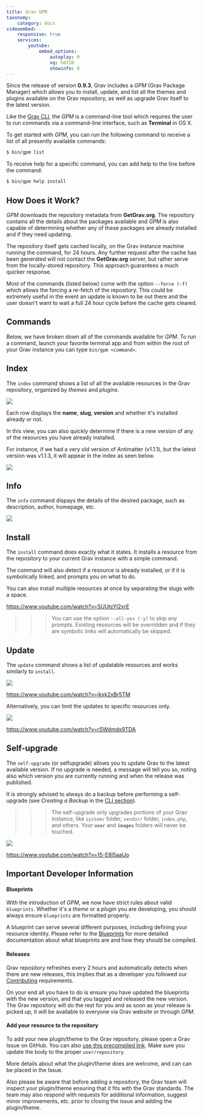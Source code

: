 ```yaml
---
title: Grav GPM
taxonomy:
    category: docs
videoembed:
    responsive: true
    services:
        youtube:
            embed_options:
                autoplay: 0
                vq: hd720
                showinfo: 0
---
```


Since the release of version **0.9.3**, Grav includes a _GPM_ (Grav Package Manager) which allows you to install, update, and list all the themes and plugins available on the Grav repository, as well as upgrade Grav itself to the latest version.

Like the [Grav CLI][grav-cli], the _GPM_ is a command-line tool which requires the user to run commands via a command-line interface, such as **Terminal** in OS X.

To get started with _GPM_, you can run the following command to receive a list of all presently available commands:

```bash
$ bin/gpm list
```

To receive help for a specific command, you can add help to the line before the command:

```bash
$ bin/gpm help install
```

## How Does it Work?

_GPM_ downloads the repository metadata from **GetGrav.org**. The repository contains all the details about the packages available and _GPM_ is also capable of determining whether any of these packages are already installed and if they need updating.

The repository itself gets cached locally, on the Grav instance machine running the command, for 24 hours. Any further request after the cache has been generated will not contact the **GetGrav.org** server, but rather serve from the locally-stored repository. This approach guarantees a much quicker response.

Most of the commands (listed below) come with the option `--force (-f)` which allows the forcing a re-fetch of the repository. This could be extremely useful in the event an update is known to be out there and the user doesn't want to wait a full 24 hour cycle before the cache gets cleared.

## Commands

Below, we have broken down all of the commands available for _GPM_. To run a command, launch your favorite terminal app and from within the root of your Grav instance you can type `bin/gpm <command>`.

## Index

The `index` command shows a list of all the available resources in the Grav repository, organized by _themes_ and _plugins_.

![](index.jpg)

Each row displays the **name**, **slug**, **version** and whether it's installed already or not.

In this view, you can also quickly determine if there is a new version of any of the resources you have already installed.

For instance, if we had a very old version of Antimatter (v1.1.1), but the latest version was v1.1.3, it will appear in the index as seen below.

![](index-outdated.jpg)

## Info

The `info` command dispays the details of the desired package, such as description, author, homepage, etc.

![](info.jpg)

## Install

The `install` command does exactly what it states. It installs a resource from the repository to your current Grav instance with a simple command.

The command will also detect if a resource is already installed, or if it is symbolically linked, and prompts you on what to do.

You can also install multiple resources at once by separating the slugs with a space.

https://www.youtube.com/watch?v=SUUtcYl2xrE

>>> You can use the option `--all-yes (-y)` to skip any prompts. Existing resources will be overridden and if they are symbolic links will automatically be skipped.

## Update

The `update` command shows a list of updatable resources and works similarly to `install`.

![](update.jpg)

https://www.youtube.com/watch?v=jkxk2xBr5TM

Alternatively, you can limit the updates to specific resources only.

![](update-limit.jpg)

https://www.youtube.com/watch?v=rSWdmdx9TDA

## Self-upgrade

The `self-upgrade` (or selfupgrade) allows you to update Grav to the latest available version. If no upgrade is needed, a message will tell you so, noting also which version you are currently running and when the release was published.

It is strongly advised to always do a backup before performing a self-upgrade (see _Creating a Backup_ in the [CLI section][grav-cli]).

>>> The self-upgrade only upgrades portions of your Grav instance, like `system/` folder, `vendor/` folder, `index.php`, and others. Your **`user`** and **`images`** folders will never be touched.

![](upgrade.jpg)

https://www.youtube.com/watch?v=15-E8l5aaUo

## Important Developer Information

#### Blueprints

With the introduction of _GPM_, we now have strict rules about valid `blueprints`. Whether it's a _theme_ or a _plugin_ you are developing, you should always ensure `blueprints` are formatted properly.

A blueprint can serve several different purposes, including defining your resource identity. Please refer to the [Blueprints][blueprints] for more detailed documentation about what blueprints are and how they should be compiled.

#### Releases

Grav repository refreshes every 2 hours and automatically detects when there are new releases, this implies that as a developer you followed our [Contributing][contributing] requirements.

On your end all you have to do is ensure you have updated the blueprints with the new version, and that you tagged and released the new version. The Grav repository will do the rest for you and as soon as your release is picked up, it will be available to everyone via Grav website or through _GPM_.

#### Add your resource to the repository

To add your new plugin/theme to the Grav repository, please open a Grav Issue on GitHub. You can also [use this precompiled link][new-resource]. Make sure you update the body to the proper `user/repository`.

More details about what the plugin/theme does are welcome, and can can be placed in the Issue.

Also please be aware that before adding a repository, the Grav team will inspect your plugin/theme ensuring that it fits with the Grav standards. The team may also respond with requests for additional information, suggest minor improvements, etc. prior to closing the issue and adding the plugin/theme.


[grav-cli]: ../grav-cli
[blueprints]: ../blueprints
[contributing]: https://github.com/getgrav/grav#contributing
[new-resource]: https://github.com/getgrav/grav/issues/new?title=[add-resource]%20New%20Plugin/Theme&body=I%20would%20like%20to%20add%20my%20new%20plugin/theme%20to%20the%20Grav%20Repository.%0AHere%20are%20the%20project%20details:%20**user/repository**
